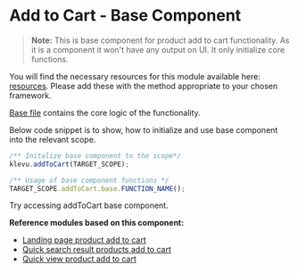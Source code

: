 # Add to Cart - Base Component

>**Note:**
>This is base component for product add to cart functionality. As it is a component it won't have any output on UI. It only initialize core functions. 

You will find the necessary resources for this module available here:
[resources](/components/add-to-cart/resources). Please add these with the
method appropriate to your chosen framework. 

[Base file](/components/add-to-cart/resources/assets/js/klevu-add-to-cart.js) contains the core logic of the functionality.

Below code snippet is to show, how to initialize and use base component into the relevant scope.

```javascript
/** Initalize base component to the scope*/
klevu.addToCart(TARGET_SCOPE);

/** Usage of base component functions */
TARGET_SCOPE.addToCart.base.FUNCTION_NAME();
```

Try accessing addToCart base component.

**Reference modules based on this component:**
- [Landing page product add to cart](/modules/add-to-cart/landing)
- [Quick search result products add to cart](/modules/add-to-cart/quick)
- [Quick view product add to cart](/modules/product-quick-view)